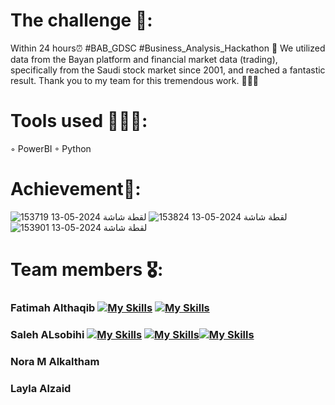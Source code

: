 
# The challenge 💭:
Within 24 hours⏰ #BAB_GDSC #Business_Analysis_Hackathon 🎯
We utilized data from the Bayan platform and financial market data (trading), specifically from the Saudi stock market since 2001, and reached a fantastic result.
Thank you to my team for this tremendous work. 🙏🏻🤩

# Tools used 👩🏻‍💻:
◦ PowerBI
◦ Python

# Achievement🎯:

![لقطة شاشة 2024-05-13 153719](https://github.com/fatimahyousif/hackathon_tadawl/assets/23400760/79236dff-10c0-4e0a-bcb1-cd691905cc77)
![لقطة شاشة 2024-05-13 153824](https://github.com/fatimahyousif/hackathon_tadawl/assets/23400760/0a942f56-9258-4a37-b29d-103d51dd41ab)
![لقطة شاشة 2024-05-13 153901](https://github.com/fatimahyousif/hackathon_tadawl/assets/23400760/51c88f41-bffb-46ac-8a4c-3b728667beca)


# Team members 🎖️: 
### Fatimah Althaqib  [![My Skills](https://skillicons.dev/icons?i=linkedin)](www.linkedin.com/in/fatimah-al-thaqib)  [![My Skills](https://skillicons.dev/icons?i=github)]([https://github.com/alsobihi](https://github.com/fatimahyousif))
### Saleh ALsobihi  [![My Skills](https://skillicons.dev/icons?i=linkedin)](https://www.linkedin.com/in/alsobihi/)  [![My Skills](https://skillicons.dev/icons?i=github)](https://github.com/alsobihi)[![My Skills](https://skillicons.dev/icons?i=twitter)](https://twitter.com/AiAlsobihi)
### Nora M Alkaltham
### Layla Alzaid
  

